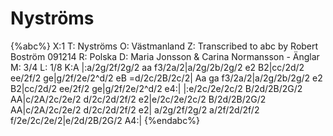 # Nyströms

{%abc%}
X:1
T: Nyströms
O: Västmanland
Z: Transcribed to abc by Robert Boström 091214
R: Polska
D: Maria Jonsson & Carina Normansson - Änglar
M: 3/4
L: 1/8
K:A
|:a/2g/2f/2g/2 aa f3/2a/2|a/2g/2b/2g/2 e2 B2|cc/2d/2 ee/2f/2 ge|g/2f/2e/2^d/2 eB =d/2c/2B/2c/2|
Aa ga f3/2a/2|a/2g/2b/2g/2 e2 B2|cc/2d/2 ee/2f/2 ge|g/2f/2e/2^d/2 e4:|
|:e/2c/2e/2c/2 B/2d/2B/2G/2 AA|c/2A/2c/2e/2 d/2c/2d/2f/2 e2|e/2c/2e/2c/2 B/2d/2B/2G/2 AA|c/2A/2c/2e/2 d/2c/2d/2f/2 e2|
a/2g/2f/2g/2 a/2f/2d/2f/2 f/2e/2c/2e/2|e/2d/2B/2G/2 A4:|
{%endabc%}
